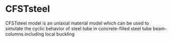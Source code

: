 # CFSTsteel
CFSTsteel model is an uniaxial material model which can be used to simulate the cyclic behavior of steel tube in concrete-filled steel tube beam-columns including local buckling
